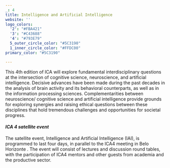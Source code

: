 ```yaml
---
_: 4
title: Intelligence and Artificial Intelligence
website: ''
logo_colors:
  '2': "#FBA421"
  '3': "#C43688"
  '4': "#793E79"
  5_outer_circle_color: "#5C3190"
  1_inner_circle_color: "#FFDC00"
primary_color: "#5C3190"

---
```

This 4th edition of ICA will explore fundamental interdisciplinary questions at the intersection of cognitive science, neuroscience, and artificial intelligence. Decisive advances have been made during the past decades in the analysis of brain activity and its behavioral counterparts, as well as in the information processing sciences. Complementarities between neuroscience/ cognitive science and artificial intelligence provide grounds for exploring synergies and raising ethical questions between these disciplines that hold tremendous challenges and opportunities for societal progress.

#### _ICA 4 satellite event_

The satellite event, Intelligence and Artificial Intelligence (IAI),  is programmed to last four days, in parallel to the ICA4 meeting in Belo Horizonte . The event will consist of lectures and discussion round tables, with the participation of ICA4 mentors and other guests from academia and the productive sector.